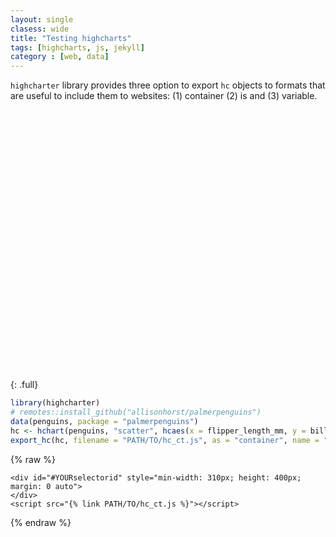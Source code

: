 ```yaml
---
layout: single
clasess: wide
title: "Testing highcharts"
tags: [highcharts, js, jekyll]
category : [web, data]
---
```

`highcharter` library provides three option to export `hc` objects to formats that are useful to include them to websites: (1) container (2) is and (3) variable. 

<script src="http://ajax.googleapis.com/ajax/libs/jquery/1.8.2/jquery.min.js">
</script>
<script src="http://code.highcharts.com/highcharts.js">
</script>
<script src="http://code.highcharts.com/modules/exporting.js">
</script>

<div id="container" style="min-width: 310px; height: 400px; margin: 0 auto">
</div>
<br>


{: .full}
```r
library(highcharter)
# remotes::install_github("allisonhorst/palmerpenguins")
data(penguins, package = "palmerpenguins")
hc <- hchart(penguins, "scatter", hcaes(x = flipper_length_mm, y = bill_length_mm, group = species))
export_hc(hc, filename = "PATH/TO/hc_ct.js", as = "container", name = "#YOURselectorid")
```
{% raw %}
```
<div id="#YOURselectorid" style="min-width: 310px; height: 400px; margin: 0 auto">
</div>
<script src="{% link PATH/TO/hc_ct.js %}"></script>
```
{% endraw %}

<div id="container2" style="min-width: 310px; height: 400px; margin: 0 auto">
</div>

<script src="{% link assets/js/custom/hc_ct.js %}"></script>

<script type="text/javascript">

        $('#container').highcharts({
            title: {
                text: 'Monthly Average Temperature',
                x: -20 //center
            },
            subtitle: {
                text: 'Source: WorldClimate.com',
                x: -20
            },
            xAxis: {
                categories: ['Jan', 'Feb', 'Mar', 'Apr', 'May', 'Jun',
                    'Jul', 'Aug', 'Sep', 'Oct', 'Nov', 'Dec']
            },
            yAxis: {
                title: {
                    text: 'Temperature (°C)'
                },
                plotLines: [{
                    value: 0,
                    width: 1,
                    color: '#808080'
                }]
            },
            tooltip: {
                valueSuffix: '°C'
            },
            legend: {
                layout: 'vertical',
                align: 'right',
                verticalAlign: 'middle',
                borderWidth: 0
            },
            series: [{
                name: 'Tokyo',
                data: [7.0, 6.9, 9.5, 14.5, 18.2, 21.5, 25.2, 26.5, 23.3, 18.3, 13.9, 9.6]
            }, {
                name: 'New York',
                data: [-0.2, 0.8, 5.7, 11.3, 17.0, 22.0, 24.8, 24.1, 20.1, 14.1, 8.6, 2.5]
            }, {
                name: 'Berlin',
                data: [-0.9, 0.6, 3.5, 8.4, 13.5, 17.0, 18.6, 17.9, 14.3, 9.0, 3.9, 1.0]
            }, {
                name: 'London',
                data: [3.9, 4.2, 5.7, 8.5, 11.9, 15.2, 17.0, 16.6, 14.2, 10.3, 6.6, 4.8]
            }]
        });
</script>
